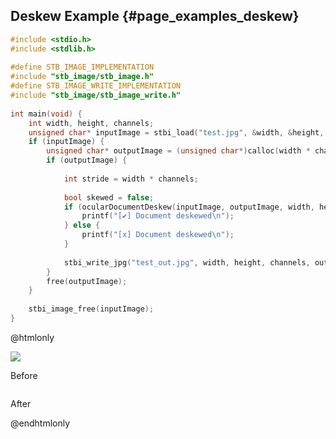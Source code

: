 ## Deskew Example {#page_examples_deskew}

```c
#include <stdio.h>  
#include <stdlib.h>  
  
#define STB_IMAGE_IMPLEMENTATION  
#include "stb_image/stb_image.h"  
#define STB_IMAGE_WRITE_IMPLEMENTATION  
#include "stb_image/stb_image_write.h"  
  
int main(void) {  
    int width, height, channels;  
    unsigned char* inputImage = stbi_load("test.jpg", &width, &height, &channels, 0);  
    if (inputImage) {  
        unsigned char* outputImage = (unsigned char*)calloc(width * channels * height * sizeof(unsigned char), 1);  
        if (outputImage) {  
  
            int stride = width * channels;  
  
            bool skewed = false;
            if (ocularDocumentDeskew(inputImage, outputImage, width, height, stride, &skewed)) {    
                printf("[✔] Document deskewed\n");    
            } else {    
                printf("[x] Document deskewed\n");    
            }  
  
            stbi_write_jpg("test_out.jpg", width, height, channels, outputImage, 100);  
        }  
        free(outputImage);  
    }  
  
    stbi_image_free(inputImage);  
}
```

@htmlonly
<div class="sample-images">
    <div class="img-with-text">
        <img src="images/deskew.jpg"/>
        <p>Before</p>
    </div>
    <div class="img-with-text">
        <img src="images/deskew_out.jpg" alt=""/>
        <p>After</p>
    </div>
</div>
@endhtmlonly